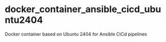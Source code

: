 # docker_container_ansible_cicd_ubuntu2404
Docker container based on Ubuntu 2404 for Ansible CiCd pipelines

